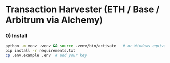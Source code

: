 # Transaction Harvester (ETH / Base / Arbitrum via Alchemy)

### 0) Install
```bash
python -m venv .venv && source .venv/bin/activate   # or Windows equivalent
pip install -r requirements.txt
cp .env.example .env  # add your key
